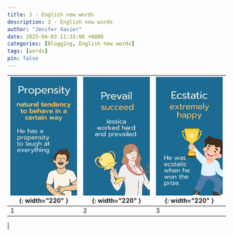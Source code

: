 ```yaml
---
title: 3 - English new words
description: 3 - English new words
author: "Jenifer Xavier"
date: 2025-04-03 11:33:00 +0800
categories: [Blogging, English new words]
tags: [words]
pin: false
---
```


| ![Idioms](/assets/img/3-english-new-words/1.png){: width="220" } | ![Idioms](/assets/img/3-english-new-words/2.png){: width="220" } | ![Idioms](/assets/img/3-english-new-words/3.png){: width="220" } |
| ---------------------------------------------------------------- | ---------------------------------------------------------------- | ---------------------------------------------------------------- |
| 1                                                                | 2                                                                | 3                                                                |

|
